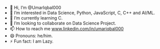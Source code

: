 - 👋 Hi, I’m @UmarIqbal000
- 👀 I’m interested in Data Science, Python, JavaScript, C, C++ and AI/ML.
- 🌱 I’m currently learning C.
- 💞️ I’m looking to collaborate on Data Science Project.
- 📫 How to reach me www.linkedin.com/in/umariqbal000
- 😄 Pronouns: he/him.
- ⚡ Fun fact: I am Lazy.

<!---
UmarIqbal000/UmarIqbal000 is a ✨ special ✨ repository because its `README.md` (this file) appears on your GitHub profile.
You can click the Preview link to take a look at your changes.
--->
